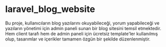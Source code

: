 # laravel_blog_website
Bu proje, kullanıcıların blog yazılarını okuyabileceği, yorum yapabileceği ve yazıların yönetimi için admin paneli sunan bir blog sitesini temsil etmektedir. Hem client tarafı hem de admin paneli için ücretsiz template'ler kullanılmış olup, tasarımlar ve içerikler tamamen özgün bir şekilde düzenlenmiştir.
